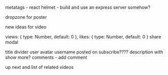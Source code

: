 
metatags - react helmet - build and use an express server somehow?

dropzone for poster

new ideas for video

views: {
    type: Number,
    default: 0
},
likes: {
    type: Number,
    default: 0
}
 share modal
 
 title
 divider
 user avatar 
    username
    posted on
subscribe????
description with show more?
comments - add comment 

up next and list of related videos

